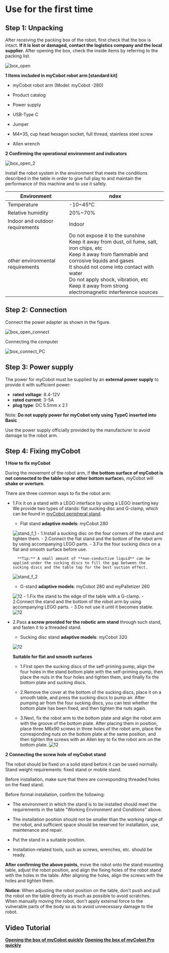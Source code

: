 # Use for the first time

## Step 1: Unpacking

After receiving the packing box of the robot, first check that the box is intact. **If it is lost or damaged, contact the logistics company and the local supplier.** After opening the box, check the inside items by referring to the packing list.

![box_open](../../resourse/4-FirstInstallAndUse/4.3/box_open.jpg)


**1 Items included in myCobot robot arm \[standard kit\]**

-   myCobot robot arm (Model: myCobot -280)

-   Product catalog

-   Power supply

-   USB-Type C

-   Jumper

-   M4*35, cup head hexagon socket, full thread, stainless steel screw

-   Allen wrench

**2 Confirming the operational environment and indicators**

![box_open_2](../resources/4-FirstInstallAndUse/4.3/box_open_2.JPG)

Install the robot system in the environment that meets the conditions described in the table in order to give full play to and maintain the performance of this machine and to use it safely.

|Environment   |ndex  |
------------ | -------------- 
|Temperature	|-10~45℃
|Relative humidity	|20%~70%|
|Indoor and outdoor requirements	|Indoor|
|other environmental requirements	|Do not expose it to the sunshine<br>Keep it away from dust, oil fume, salt, iron chips, etc<br> Keep it away from flammable and corrosive liquids and gases<br>It should not come into contact with water<br>Do not apply shock, vibration, etc<br>Keep it away from strong electromagnetic interference sources|

## Step 2:  Connection

Connect the power adapter as shown in the figure.

![box_open_connect](../resources/4-FirstInstallAndUse/4.3/box_open_connect.JPG)

Connecting the computer

![box_connect_PC](../resources/4-FirstInstallAndUse/4.3/box_connect_PC.jpg)

## Step 3: Power supply

The power for myCobot must be supplied by an **external power supply** to provide it with sufficient power: 
- **rated voltage**: 8.4-12V
- **rated current**: 3-5A
- **plug type**: DC 5.5mm x 2.1

Note: **Do not supply power for myCobot only using TypeC inserted into
Basic**

Use the power supply officially provided by the manufacturer to avoid damage to the robot arm.

## Step 4: Fixing myCobot

**1 How to fix myCobot**

During the movement of the robot arm, if **the bottom surface of myCobot is not connected to the table top or other bottom surface**s, myCobot will **shake or overturn**.

There are three common ways to fix the robot arm:

- 1.Fix it on a stand with a LEGO interface by using a LEGO inserting key<br>
    We provide two types of stands: flat sucking disc and G-clamp,  which can be found in [myCobot peripheral stand](https://docs.elephantrobotics.com/docs/acc-en/2-serialproduct/2.7-accessories/2.7-accessories.html).
    
    -   Flat stand
    **adaptive models**: myCobot 280
    
    ![stand_f_1](../resources/4-FirstInstallAndUse/4.3/stand_f_1.jpg)
       -   1.Install a sucking disc on the four corners of the stand and tighten  them.
       -   2.Connect the flat stand and the bottom of the robot arm by using accompanying LEGO parts.
       -   3.Fix the four sucking discs on a flat and smooth surface before use.
    
        **Tip:** A small amount of **non-conductive liquid** can be applied under the sucking discs to fill the gap between the  sucking discs and the table top for the best suction effect.
    
    ![stand_f_2](../resources/4-FirstInstallAndUse/4.3/stand_f_2.jpg)
    
    -  G-stand
    **adaptive models**: myCobot 280 and myPalletizer 260
    
    ![12](../resources/4-FirstInstallAndUse/4.3/12.jpg)
       -   1.Fix the stand to the edge of the table with a G-clamp.
       -   2.Connect the stand and the bottom of the robot arm by using accompanying LEGO parts.
       -   3.Do not use it until it becomes stable.
    ![12](../resourse/4-BasicApplication/4.3/13.jpg)
    
- 2.Pass **a screw provided for the robotic arm stand** through such  stand, and fasten it to a threaded stand.

    -   Sucking disc stand
	**adaptive models**: myCobot 320
	
	![12](../resources/4-FirstInstallAndUse/4.3/3.jpg)

    **Suitable for flat and smooth surfaces**

    -   1.First open the sucking discs of the self-priming pump, align the four  holes in the stand bottom plate with the self-priming pump, then place the nuts in the four holes and tighten them, and finally fix the bottom  plate and sucking discs.

    -   2.Remove the cover at the bottom of the sucking discs, place it on a  smooth table, and press the sucking discs to pump air. After pumping air  from the four sucking discs, you can test whether the bottom plate has  been fixed, and then tighten the nuts again.

    -   3.Next, fix the robot arm to the bottom plate and align the robot arm with the groove of the bottom plate. After placing them in position,  place three M6x90 screws in three holes of the robot arm, place the corresponding nuts on the bottom plate at the same position, and then  tighten the screws with an Allen key to fix the robot arm on the bottom plate. 
	  ![12](../resources/4-FirstInstallAndUse/4.3/4.jpg)

**2 Connecting the screw hole of myCobot stand**

The robot should be fixed on a solid stand before it can be used normally. Stand weight requirements: fixed stand or mobile stand.

Before installation, make sure that there are corresponding threaded
holes on the fixed stand.

Before formal installation, confirm the following:

-   The environment in which the stand is to be installed should meet
    the requirements in the table \"Working Environment and Conditions\"
    above.

-   The installation position should not be smaller than the working
    range of the robot, and sufficient space should be reserved for
    installation, use, maintenance and repair.

-   Put the stand in a suitable position.

-   Installation-related tools, such as screws, wrenches, etc. should be
    ready.

**After confirming the above points**, move the robot onto the stand mounting table, adjust the robot position, and align the fixing holes of the robot stand with the holes in the table. After aligning the holes, align the screws with the holes and tighten them.

**Notice**: When adjusting the robot position on the table, don\'t push and pull the robot on the table directly as much as possible to avoid scratches. When manually moving the robot, don\'t apply external force to the vulnerable parts of the body so as to avoid unnecessary damage to the robot.

## Video Tutorial

[**Opening the box of myCobot quickly**](https://www.bilibili.com/video/BV1To4y1f71P/)
[**Opening the box of myCobot Pro quickly**](https://www.bilibili.com/video/BV1bL411p7dY/)
